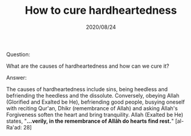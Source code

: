 ﻿---
layout: post
title: "How to cure hardheartedness"
publisher: "alsalafiyyah@icloud.com"
source: "Majmu' Fatawa wa Maqalat 5/243, question no. 1"
hijri: Muharram 5, 1442 AH
date: 2020/08/24
category: ["misc"]
shaykhs: Shaykh Ibn Baz
---

Question: 

What are the causes of hardheartedness and how can we cure it?

Answer:

The causes of hardheartedness include sins, being heedless and befriending the heedless and the dissolute. Conversely, obeying Allah (Glorified and Exalted be He), befriending good people, busying oneself with reciting Qur'an, Dhikr (remembrance of Allah) and asking Allah's Forgiveness soften the heart and bring tranquility. Allah (Exalted be He) states, "**...verily, in the remembrance of Allâh do hearts find rest.**" [al-Ra'ad: 28]

